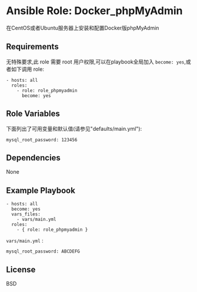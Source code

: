 Ansible Role: Docker_phpMyAdmin
=========

在CentOS或者Ubuntu服务器上安装和配置Docker版phpMyAdmin

Requirements
------------

无特殊要求,此 role 需要 root 用户权限,可以在playbook全局加入 `become: yes`,或者如下调用 role:

```
- hosts: all
  roles:
    - role: role_phpmyadmin
      become: yes
```

Role Variables
--------------

下面列出了可用变量和默认值(请参见"defaults/main.yml"):

```
mysql_root_password: 123456
```



Dependencies
------------

None

Example Playbook
----------------

```
- hosts: all
  become: yes
  vars_files:
    - vars/main.yml
  roles:
    - { role: role_phpmyadmin }
```

`vars/main.yml` :
```
mysql_root_password: ABCDEFG

```

License
-------

BSD

